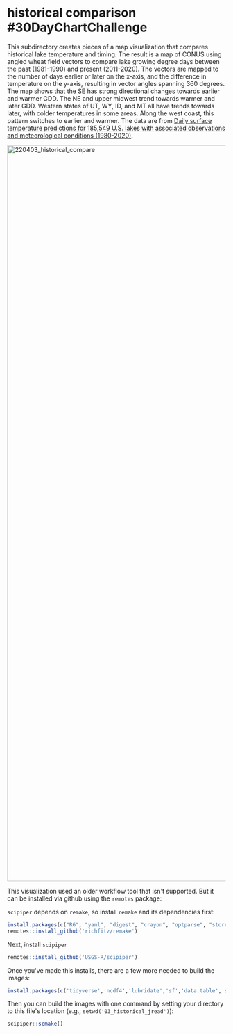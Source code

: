 
# historical comparison #30DayChartChallenge

This subdirectory creates pieces of a map visualization that compares historical lake temperature and timing. The result is a map of CONUS using angled wheat field vectors to compare lake growing degree days between the past (1981-1990) and present (2011-2020). The vectors are mapped to the number of days earlier or later on the x-axis, and the difference in temperature on the y-axis, resulting in vector angles spanning 360 degrees. The map shows that the SE has strong directional changes towards earlier and warmer GDD. The NE and upper midwest trend towards warmer and later GDD. Western states of UT, WY, ID, and MT all have trends towards later, with colder temperatures in some areas. Along the west coast, this pattern switches to earlier and warmer. The data are from [Daily surface temperature predictions for 185,549 U.S. lakes with associated observations and meteorological conditions (1980-2020)](doi.org/10.5066/P9CEMS0M). 

<img width="1695" alt="220403_historical_compare" src="https://user-images.githubusercontent.com/17803537/161432727-c355bb0d-9764-4f96-9f57-a4ff276e636e.png">


This visualization used an older workflow tool that isn't supported. But it can 
be installed via github using the `remotes` package:

`scipiper` depends on `remake`, so install `remake` and its dependencies first:

```r
install.packages(c("R6", "yaml", "digest", "crayon", "optparse", "storr", "remotes"))
remotes::install_github('richfitz/remake')
```

Next, install `scipiper`
```r
remotes::install_github('USGS-R/scipiper')
```

Once you've made this installs, there are a few more needed to build the images:

```r
install.packages(c('tidyverse','ncdf4','lubridate','sf','data.table','spData'))
```

Then you can build the images with one command by setting your directory to this file's location (e.g., `setwd('03_historical_jread')`):

```r
scipiper::scmake()
```


